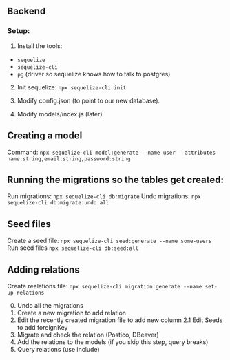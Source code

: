 ## Backend

### Setup:

1. Install the tools:

- `sequelize`
- `sequelize-cli`
- `pg` (driver so sequelize knows how to talk to postgres)

2. Init sequelize: `npx sequelize-cli init`

3. Modify config.json (to point to our new database).

4. Modify models/index.js (later).

## Creating a model

Command:
`npx sequelize-cli model:generate --name user --attributes name:string,email:string,password:string`

## Running the migrations so the tables get created:

Run migrations: `npx sequelize-cli db:migrate`
Undo migrations: `npx sequelize-cli db:migrate:undo:all`

## Seed files

Create a seed file: `npx sequelize-cli seed:generate --name some-users`
Run seed files `npx sequelize-cli db:seed:all`

## Adding relations

Create realations file: `npx sequelize-cli migration:generate --name set-up-relations`

0. Undo all the migrations
1. Create a new migration to add relation
2. Edit the recently created migration file to add new column
2.1 Edit Seeds to add foreignKey
3. Migrate and check the relation (Postico, DBeaver)
4. Add the relations to the models (if you skip this step, query breaks)
5. Query relations (use include)





















<!-- module.exports = {
  up: async (queryInterface, Sequelize) => {
    await queryInterface.addColumn("todoLists", "userId", {
      type: Sequelize.INTEGER,
      references: {
        model: "users",
        key: "id",
      },
      onUpdate: "CASCADE",
      onDelete: "SET NULL",
    });
  },
  down: async (queryInterface, Sequelize) => {
    await queryInterface.removeColumn("todoLists", "userId");
  },
}; -->
